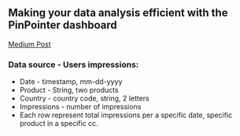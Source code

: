 ## Making your data analysis efficient with the PinPointer dashboard
[Medium Post](https://www.google.com)
### Data source - Users impressions:
* Date - timestamp, mm-dd-yyyy
* Product - String, two products
* Country - country code, string, 2 letters
* Impressions - number of impressions
* Each row represent total impressions per a specific date, specific product in a specific cc.
